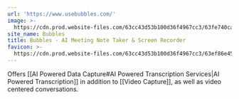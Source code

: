 ```yaml
---
url: 'https://www.usebubbles.com/'
image: >-
  https://cdn.prod.website-files.com/63cc43d53b100d36f4967cc3/63fe740caf59842acb4f1766_og-image.png
site_name: Bubbles
title: Bubbles - AI Meeting Note Taker & Screen Recorder
favicon: >-
  https://cdn.prod.website-files.com/63cc43d53b100d36f4967cc3/63ef86e459379b136ab2486d_favicon.svg
---
```

Offers [[AI Powered Data Capture#AI Powered Transcription Services|AI Powered Transcription]] in addition to [[Video Capture]], as well as video centered conversations. 
